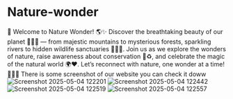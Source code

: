 # Nature-wonder
🌿 Welcome to Nature Wonder! 🌎✨
Discover the breathtaking beauty of our planet 🌄🌊🌳 — from majestic mountains to mysterious forests, sparkling rivers to hidden wildlife sanctuaries 🐘🦜🌺.
Join us as we explore the wonders of nature, raise awareness about conservation 🌱♻️, and celebrate the magic of the natural world 🌍❤️.
Let’s reconnect with nature, one wonder at a time! 🌈🦋🌲
There is some screenshot of our website you can check it doww
![Screenshot 2025-05-04 122201](https://github.com/user-attachments/assets/e1bd4ca5-a50d-4b41-bcd9-c6ce6b04a596)
![Screenshot 2025-05-04 122442](https://github.com/user-attachments/assets/dea32d8a-f5aa-4a5a-b659-48fc9def86b0)
![Screenshot 2025-05-04 122519](https://github.com/user-attachments/assets/f2f2c36d-688f-4454-9109-5795f22b63a9)
![Screenshot 2025-05-04 122557](https://github.com/user-attachments/assets/2e941c2b-eca2-478f-8752-f9b3e075e8b1)
